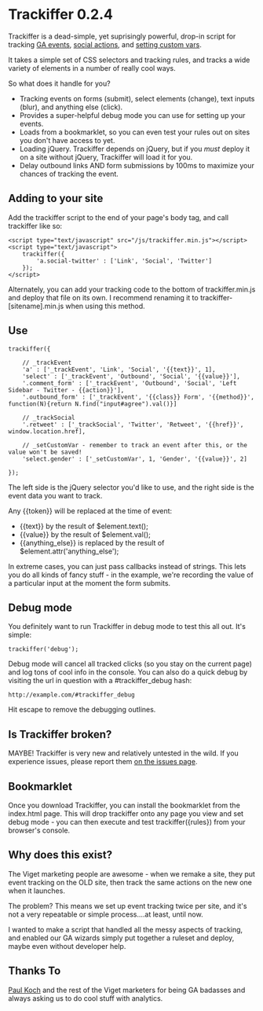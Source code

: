 # Trackiffer 0.2.4

Trackiffer is a dead-simple, yet suprisingly powerful, drop-in script for tracking 
[GA events](http://code.google.com/apis/analytics/docs/tracking/eventTrackerGuide.html), 
[social actions](http://code.google.com/apis/analytics/docs/gaJS/gaJSApiSocialTracking.html), and 
[setting custom vars](http://code.google.com/apis/analytics/docs/tracking/gaTrackingCustomVariables.html).

It takes a simple set of CSS selectors and tracking rules, and tracks a wide variety of elements in a number of really cool ways.

So what does it handle for you? 

- Tracking events on forms (submit), select elements (change), text inputs (blur), and anything else (click).
- Provides a super-helpful debug mode you can use for setting up your events.
- Loads from a bookmarklet, so you can even test your rules out on sites you don't have access to yet.
- Loading jQuery. Trackiffer depends on jQuery, but if you _must_ deploy it on a site without jQuery, Trackiffer will load it for you.
- Delay outbound links AND form submissions by 100ms to maximize your chances of tracking the event.

## Adding to your site

Add the trackiffer script to the end of your page's body tag, and call trackiffer like so:

	<script type="text/javascript" src="/js/trackiffer.min.js"></script>
	<script type="text/javascript">
		trackiffer({
			'a.social-twitter' : ['Link', 'Social', 'Twitter']
		});
	</script>

Alternately, you can add your tracking code to the bottom of trackiffer.min.js and deploy that file on its own. 
I recommend renaming it to trackiffer-[sitename].min.js when using this method.

## Use

	trackiffer({

		// _trackEvent
		'a' : ['_trackEvent', 'Link', 'Social', '{{text}}', 1],
		'select' : ['_trackEvent', 'Outbound', 'Social', '{{value}}'],
		'.comment_form' : ['_trackEvent', 'Outbound', 'Social', 'Left Sidebar - Twitter - {{action}}'],
		'.outbound_form' : ['_trackEvent', '{{class}} Form', '{{method}}', function(N){return N.find("input#agree").val()}]

		// _trackSocial
		'.retweet' : ['_trackSocial', 'Twitter', 'Retweet', '{{href}}', window.location.href],

		// _setCustomVar - remember to track an event after this, or the value won't be saved!
		'select.gender' : ['_setCustomVar', 1, 'Gender', '{{value}}', 2]

	});

The left side is the jQuery selector you'd like to use, and the right side is the event data you want to track.
	
Any {{token}} will be replaced at the time of event:

- {{text}} by the result of $element.text();
- {{value}} by the result of $element.val();
- {{anything_else}} is replaced by the result of $element.attr('anything_else');

In extreme cases, you can just pass callbacks instead of strings. This lets you do all kinds of fancy stuff - 
in the example, we're recording the value of a particular input at the moment the form submits.

## Debug mode

You definitely want to run Trackiffer in debug mode to test this all out. It's simple:  

	trackiffer('debug');

Debug mode will cancel all tracked clicks (so you stay on the current page) and log tons of cool info in the console. 
You can also do a quick debug by visiting the url in question with a #trackiffer_debug hash:

	http://example.com/#trackiffer_debug

Hit escape to remove the debugging outlines.

## Is Trackiffer broken?

MAYBE! Trackiffer is very new and relatively untested in the wild.
If you experience issues, please report them [on the issues page](https://github.com/averyvery/trackiffer/issues).
	
## Bookmarklet

Once you download Trackiffer, you can install the bookmarklet from the index.html page. 
This will drop trackiffer onto any page you view and set debug mode - you can then execute and test trackiffer({rules}) from your browser's console.

## Why does this exist?

The Viget marketing people are awesome - when we remake a site, they put event tracking on the OLD site, then track the same actions on the new one when it launches.

The problem? This means we set up event tracking twice per site, and it's not a very repeatable or simple process....at least, until now. 

I wanted to make a script that handled all the messy aspects of tracking, and enabled our GA wizards simply put together a ruleset and deploy, maybe even without developer help.

## Thanks To

[Paul Koch](http://www.viget.com/about/team/pkoch/) and the rest of the Viget marketers for being GA badasses and always asking us to do cool stuff with analytics.
